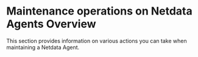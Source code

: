 # Maintenance operations on Netdata Agents Overview

This section provides information on various actions you can take when maintaining a Netdata Agent.